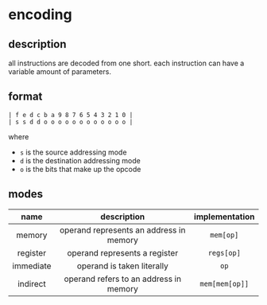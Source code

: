 # encoding

## description
all instructions are decoded from one short.
each instruction can have a variable amount of parameters.

## format
```
| f e d c b a 9 8 7 6 5 4 3 2 1 0 |
| s s d d o o o o o o o o o o o o |
```
where
- `s` is the source addressing mode
- `d` is the destination addressing mode
- `o` is the bits that make up the opcode

## modes
|   name    |               description               | implementation |
| :-------: | :-------------------------------------: | :------------: |
|  memory   | operand represents an address in memory |   `mem[op]`    |
| register  |      operand represents a register      |   `regs[op]`   |
| immediate |       operand is taken literally        |      `op`      |
| indirect  | operand refers to an address in memory  | `mem[mem[op]]` |

